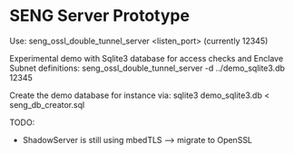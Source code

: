 # SENG Server Prototype

Use:
seng_ossl_double_tunnel_server <listen_port> (currently 12345)

Experimental demo with Sqlite3 database for access checks and Enclave Subnet
definitions:
seng_ossl_double_tunnel_server -d ../demo_sqlite3.db 12345

Create the demo database for instance via:
sqlite3 demo_sqlite3.db < seng_db_creator.sql


TODO:
* ShadowServer is still using mbedTLS --> migrate to OpenSSL

